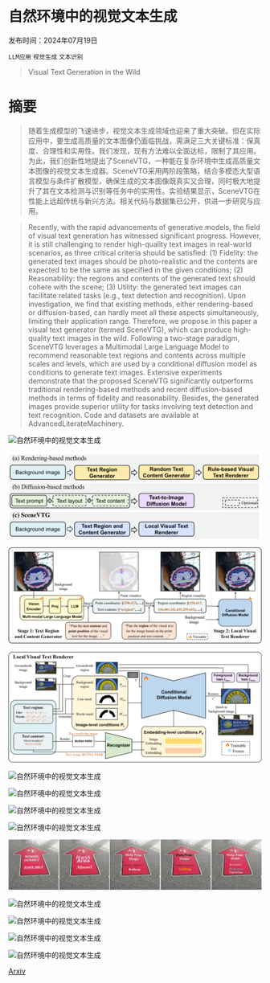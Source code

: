 # 自然环境中的视觉文本生成

发布时间：2024年07月19日

`LLM应用` `视觉生成` `文本识别`

> Visual Text Generation in the Wild

# 摘要

> 随着生成模型的飞速进步，视觉文本生成领域也迎来了重大突破。但在实际应用中，要生成高质量的文本图像仍面临挑战，需满足三大关键标准：保真度、合理性和实用性。我们发现，现有方法难以全面达标，限制了其应用。为此，我们创新性地提出了SceneVTG，一种能在复杂环境中生成高质量文本图像的视觉文本生成器。SceneVTG采用两阶段策略，结合多模态大型语言模型与条件扩散模型，确保生成的文本图像既真实又合理，同时极大地提升了其在文本检测与识别等任务中的实用性。实验结果显示，SceneVTG在性能上远超传统与新兴方法。相关代码与数据集已公开，供进一步研究与应用。

> Recently, with the rapid advancements of generative models, the field of visual text generation has witnessed significant progress. However, it is still challenging to render high-quality text images in real-world scenarios, as three critical criteria should be satisfied: (1) Fidelity: the generated text images should be photo-realistic and the contents are expected to be the same as specified in the given conditions; (2) Reasonability: the regions and contents of the generated text should cohere with the scene; (3) Utility: the generated text images can facilitate related tasks (e.g., text detection and recognition). Upon investigation, we find that existing methods, either rendering-based or diffusion-based, can hardly meet all these aspects simultaneously, limiting their application range. Therefore, we propose in this paper a visual text generator (termed SceneVTG), which can produce high-quality text images in the wild. Following a two-stage paradigm, SceneVTG leverages a Multimodal Large Language Model to recommend reasonable text regions and contents across multiple scales and levels, which are used by a conditional diffusion model as conditions to generate text images. Extensive experiments demonstrate that the proposed SceneVTG significantly outperforms traditional rendering-based methods and recent diffusion-based methods in terms of fidelity and reasonability. Besides, the generated images provide superior utility for tasks involving text detection and text recognition. Code and datasets are available at AdvancedLiterateMachinery.

![自然环境中的视觉文本生成](../../../paper_images/2407.14138/x1.png)

![自然环境中的视觉文本生成](../../../paper_images/2407.14138/x2.png)

![自然环境中的视觉文本生成](../../../paper_images/2407.14138/x3.png)

![自然环境中的视觉文本生成](../../../paper_images/2407.14138/x4.png)

![自然环境中的视觉文本生成](../../../paper_images/2407.14138/x5.png)

![自然环境中的视觉文本生成](../../../paper_images/2407.14138/x6.png)

![自然环境中的视觉文本生成](../../../paper_images/2407.14138/x7.png)

![自然环境中的视觉文本生成](../../../paper_images/2407.14138/x8.png)

![自然环境中的视觉文本生成](../../../paper_images/2407.14138/x9.png)

![自然环境中的视觉文本生成](../../../paper_images/2407.14138/x10.png)

![自然环境中的视觉文本生成](../../../paper_images/2407.14138/x11.png)

![自然环境中的视觉文本生成](../../../paper_images/2407.14138/x12.png)

![自然环境中的视觉文本生成](../../../paper_images/2407.14138/x13.png)

[Arxiv](https://arxiv.org/abs/2407.14138)